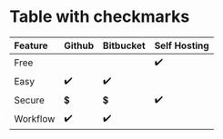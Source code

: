 
# Table with checkmarks


Feature  |   Github            | Bitbucket           | Self Hosting
:------- | :------------------ | :------------------ | :-----------
Free     |                     |                     | :heavy_check_mark:
Easy     | :heavy_check_mark:  | :heavy_check_mark:  |
Secure   | :heavy_dollar_sign: | :heavy_dollar_sign: | :heavy_check_mark:
Workflow | :heavy_check_mark:  | :heavy_check_mark:  |

